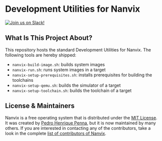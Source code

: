 Development Utilities for Nanvix
=================================
[![Join us on Slack!](https://img.shields.io/badge/chat-on%20Slack-e01563.svg)](https://join.slack.com/t/nanvix/shared_invite/enQtMzY2Nzg5OTQ4NTAyLTAxMmYwOGQ0ZmU2NDg2NTJiMWU1OWVkMWJhMWY4NzMzY2E1NTIyMjNiOTVlZDFmOTcyMmM2NDljMTAzOGI1NGY)

What Is This Project About?
---------------------------

This repository hosts the standard Development Utilities for Nanvix. The
following tools are hereby shipped:

- `nanvix-build-image.sh`: builds system images
- `nanvix-run.sh`: runs system images in a target
- `nanvix-setup-prerequisites.sh`: installs prerequisites for building the toolchains
- `nanvix-setup-qemu.sh`: builds the simulator of  a target
- `nanvix-setup-toolchain.sh`: builds the toolchain of a target

License & Maintainers
---------------------

Nanvix is a free operating system that is distributed under the [MIT
License](https://raw.githubusercontent.com/nanvix/hal/master/LICENSE).
It was created by [Pedro Henrique
Penna](mailto:pedrohenriquepenna@gmail.com), but it is now maintained
by many others. If you are interested in contacting any of the
contributors, take a look in the complete [list of contributors of
Nanvix](https://raw.githubusercontent.com/nanvix/people/master/CREDITS).

